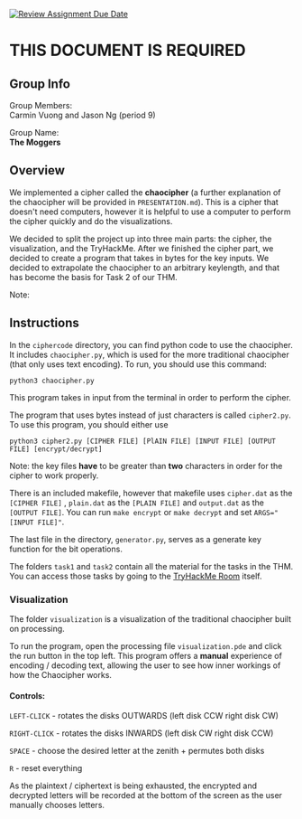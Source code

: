 [![Review Assignment Due Date](https://classroom.github.com/assets/deadline-readme-button-24ddc0f5d75046c5622901739e7c5dd533143b0c8e959d652212380cedb1ea36.svg)](https://classroom.github.com/a/ecp4su41)
# THIS DOCUMENT IS REQUIRED

## Group Info

Group Members: <br>
Carmin Vuong and Jason Ng (period 9)

Group Name: <br>
<b>The Moggers</b>

## Overview
We implemented a cipher called the <b>chaocipher</b> (a further explanation of the chaocipher will be provided in ```PRESENTATION.md```). This is a cipher that doesn't need computers, however it is helpful to use a computer to perform the cipher quickly and do the visualizations. 

We decided to split the project up into three main parts: the cipher, the visualization, and the TryHackMe. After we finished the cipher part, we decided to create a program that takes in bytes for the key inputs. We decided to extrapolate the chaocipher to an arbitrary keylength, and that has become the basis for Task 2 of our THM. 


Note: 

## Instructions
In the ```ciphercode``` directory, you can find python code to use the chaocipher. It includes ```chaocipher.py```, which is used for the more traditional chaocipher (that only uses text encoding). To run, you should use this command: 

```
python3 chaocipher.py
```
This program takes in input from the terminal in order to perform the cipher. 

The program that uses bytes instead of just characters is called ```cipher2.py```. To use this program, you should either use 
```
python3 cipher2.py [CIPHER FILE] [PlAIN FILE] [INPUT FILE] [OUTPUT FILE] [encrypt/decrypt]
```

Note: the key files <b>have</b> to be greater than <b>two</b> characters in order for the cipher to work properly. 

There is an included makefile, however that makefile uses ```cipher.dat``` as the ```[CIPHER FILE]``` , ```plain.dat``` as the ```[PLAIN FILE]``` and ```output.dat``` as the ```[OUTPUT FILE]```. You can run ```make encrypt``` or ```make decrypt``` and set ```ARGS="[INPUT FILE]"```. 

The last file in the directory, ```generator.py```, serves as a generate key function for the bit operations.

The folders ```task1``` and ```task2``` contain all the material for the tasks in the THM. You can access those tasks by going to the [TryHackMe Room](https://tryhackme.com/jr/chaocipher) itself.

### Visualization

The folder ```visualization``` is a visualization of the traditional chaocipher built on processing.

To run the program, open the processing file ```visualization.pde``` and click the run button in the top left. This program offers a <b>manual</b> experience of encoding / decoding text, allowing the user to see how inner workings of how the Chaocipher works.

#### Controls:
```LEFT-CLICK``` - rotates the disks OUTWARDS (left disk CCW right disk CW)

```RIGHT-CLICK``` - rotates the disks INWARDS (left disk CW right disk CCW)

```SPACE``` - choose the desired letter at the zenith + permutes both disks

```R``` - reset everything

As the plaintext / ciphertext is being exhausted, the encrypted and decrypted letters will be recorded at the bottom of the screen as the user manually chooses letters.

